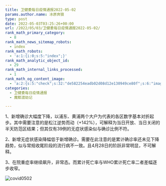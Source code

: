 ```yaml
---
title: 卫健委每日疫情通报2022-05-02
params.author.name: 冰原奔狼
type: post
date: 2022-05-03T03:25:26+00:00
url: /2022/05/03/卫健委每日疫情通报2022-05-02/
rank_math_primary_category:
  - 8
rank_math_news_sitemap_robots:
  - index
rank_math_robots:
  - 'a:1:{i:0;s:5:"index";}'
rank_math_analytic_object_id:
  - 29
rank_math_internal_links_processed:
  - 1
rank_math_og_content_image:
  - 'a:2:{s:5:"check";s:32:"de582254eadb02d08d12e130949ce80f";s:6:"images";a:0:{}}'
categories:
  - 卫健委每日疫情通报
  - 魔都渡劫记

---
```

1、新增确诊大幅度下降，以浦东、黄浦两个大户为代表的各区数字基本对折起步。其中需要注意的是松江逆势而动（+142%），可解释为当日开放、当日关闭的半天防范区结果；但其仅有39例的无症状感染似与确诊比例不符。

2、新增无症状感染降幅低于新增确诊。需要在此注意的是累计确诊率还未见下降趋势，似与常规收尾阶段的流行病不一致。且4月28日的阶跃非常明显，不可解释。

3、在院重症率继续飙升，非常态。而累计死亡率与WHO累计死亡率二者差幅逐步收窄。

<img decoding="async" src="https://i0.wp.com/s2.loli.net/2022/05/03/TVfy2l5guaSQjbI.jpg?w=640&#038;ssl=1" alt="covid0502" data-recalc-dims="1" />
